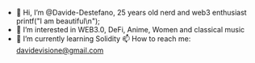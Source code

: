 - 👋 Hi, I’m @Davide-Destefano, 25 years old nerd and web3 enthusiast printf("I am beautiful\n");
- 👀 I’m interested in WEB3.0, DeFi, Anime, Women and classical music
- 🌱 I’m currently learning Solidity
 📫 How to reach me: davidevisione@gmail.com
